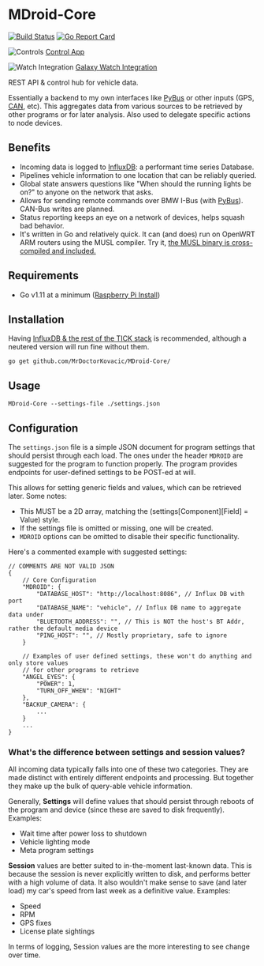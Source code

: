 # MDroid-Core

[![Build Status](https://travis-ci.org/MrDoctorKovacic/MDroid-Core.svg?branch=master)](https://travis-ci.org/MrDoctorKovacic/MDroid-Core) [![Go Report Card](https://goreportcard.com/badge/github.com/MrDoctorKovacic/MDroid-Core)](https://goreportcard.com/report/github.com/MrDoctorKovacic/MDroid-Core)

![Controls](https://quinncasey.com/wp-content/uploads/2019/09/MDroidDemo.png "Screenshot 1")
[Control App](https://github.com/MrDoctorKovacic/MDroid-Control)

![Watch Integration](https://quinncasey.com/wp-content/uploads/2019/09/GIF-190903_143832.gif "Screenshot 2")
[Galaxy Watch Integration](https://quinncasey.com/unlocking-vehicle-with-mdroid-core-from-smartwatch/)

REST API & control hub for vehicle data. 

Essentially a backend to my own interfaces like [PyBus](https://github.com/MrDoctorKovacic/pyBus) or other inputs (GPS, [CAN](https://github.com/MrDoctorKovacic/MDroid-CAN), etc). This aggregates data from various sources to be retrieved by other programs or for later analysis. Also used to delegate specific actions to node devices.

## Benefits
* Incoming data is logged to [InfluxDB](https://www.influxdata.com/): a performant time series Database.
* Pipelines vehicle information to one location that can be reliably queried.
* Global state answers questions like "When should the running lights be on?" to anyone on the network that asks.
* Allows for sending remote commands over BMW I-Bus (with [PyBus](https://github.com/MrDoctorKovacic/pyBus)). CAN-Bus writes are planned.
* Status reporting keeps an eye on a network of devices, helps squash bad behavior.
* It's written in Go and relatively quick. It can (and does) run on OpenWRT ARM routers using the MUSL compiler. Try it, [the MUSL binary is cross-compiled and included.](https://github.com/MrDoctorKovacic/MDroid-Core/blob/master/bin/MDroid-Core-MUSL)

## Requirements
* Go v1.11 at a minimum ([Raspberry Pi Install](https://gist.github.com/kbeflo/9d981573aad107da6fa7ac0603259b3b)) 

## Installation 

Having [InfluxDB & the rest of the TICK stack](https://www.influxdata.com/blog/running-the-tick-stack-on-a-raspberry-pi/) is recommended, although a neutered version will run fine without them.

```go get github.com/MrDoctorKovacic/MDroid-Core/``` 

## Usage

```MDroid-Core --settings-file ./settings.json``` 

## Configuration 

The `settings.json` file is a simple JSON document for program settings that should persist through each load. The ones under the header `MDROID` are suggested for the program to function properly. The program provides endpoints for user-defined settings to be POST-ed at will. 

This allows for setting generic fields and values, which can be retrieved later. Some notes:

* This MUST be a 2D array, matching the (settings[Component][Field] = Value) style.
* If the settings file is omitted or missing, one will be created.
* `MDROID` options can be omitted to disable their specific functionality.

Here's a commented example with suggested settings:

```
// COMMENTS ARE NOT VALID JSON
{
	// Core Configuration
	"MDROID": {
		"DATABASE_HOST": "http://localhost:8086", // Influx DB with port
		"DATABASE_NAME": "vehicle", // Influx DB name to aggregate data under
		"BLUETOOTH_ADDRESS": "", // This is NOT the host's BT Addr, rather the default media device
		"PING_HOST": "", // Mostly proprietary, safe to ignore
	}
	
	// Examples of user defined settings, these won't do anything and only store values
	// for other programs to retrieve
	"ANGEL_EYES": {
		"POWER": 1,
		"TURN_OFF_WHEN": "NIGHT"
	},
	"BACKUP_CAMERA": {
		...
	}
	...
}
``` 

### What's the difference between settings and session values?

All incoming data typically falls into one of these two categories. They are made distinct with entirely different endpoints and processing. But together they make up the bulk of query-able vehicle information. 

Generally, **Settings** will define values that should persist through reboots of the program and device (since these are saved to disk frequently). Examples:
* Wait time after power loss to shutdown
* Vehicle lighting mode
* Meta program settings

**Session** values are better suited to in-the-moment last-known data. This is because the session is never explicitly written to disk, and performs better with a high volume of data. It also wouldn't make sense to save (and later load) my car's speed from last week as a definitive value. Examples:
* Speed
* RPM
* GPS fixes
* License plate sightings

In terms of logging, Session values are the more interesting to see change over time.